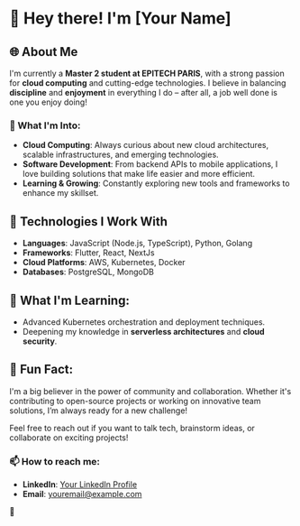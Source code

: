 # 👋 Hey there! I'm [Your Name]

## 🌐 About Me

I'm currently a **Master 2 student at EPITECH PARIS**, with a strong passion for **cloud computing** and cutting-edge technologies. I believe in balancing **discipline** and **enjoyment** in everything I do – after all, a job well done is one you enjoy doing!

### 🚀 What I'm Into:
- **Cloud Computing**: Always curious about new cloud architectures, scalable infrastructures, and emerging technologies.
- **Software Development**: From backend APIs to mobile applications, I love building solutions that make life easier and more efficient.
- **Learning & Growing**: Constantly exploring new tools and frameworks to enhance my skillset.

## 🔧 Technologies I Work With
- **Languages**: JavaScript (Node.js, TypeScript), Python, Golang
- **Frameworks**: Flutter, React, NextJs
- **Cloud Platforms**: AWS, Kubernetes, Docker
- **Databases**: PostgreSQL, MongoDB

## 🌱 What I'm Learning:
- Advanced Kubernetes orchestration and deployment techniques.
- Deepening my knowledge in **serverless architectures** and **cloud security**.

## 🎯 Fun Fact:
I'm a big believer in the power of community and collaboration. Whether it's contributing to open-source projects or working on innovative team solutions, I’m always ready for a new challenge!

Feel free to reach out if you want to talk tech, brainstorm ideas, or collaborate on exciting projects!

### 📫 How to reach me:
- **LinkedIn**: [Your LinkedIn Profile](https://www.linkedin.com/in/illyas-chihi/)
- **Email**: [youremail@example.com](illyaschihi.pro@gmail.com)

🚀

